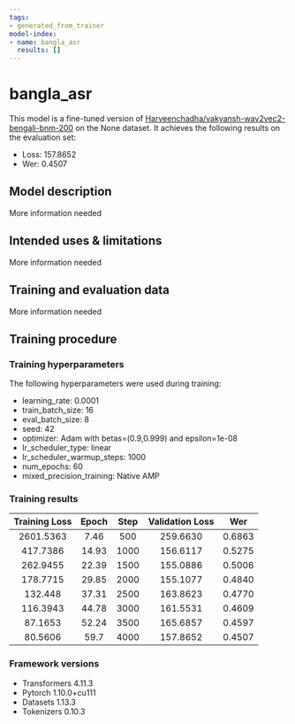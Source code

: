 ```yaml
---
tags:
- generated_from_trainer
model-index:
- name: bangla_asr
  results: []
---
```


<!-- This model card has been generated automatically according to the information the Trainer had access to. You
should probably proofread and complete it, then remove this comment. -->

# bangla_asr

This model is a fine-tuned version of [Harveenchadha/vakyansh-wav2vec2-bengali-bnm-200](https://huggingface.co/Harveenchadha/vakyansh-wav2vec2-bengali-bnm-200) on the None dataset.
It achieves the following results on the evaluation set:
- Loss: 157.8652
- Wer: 0.4507

## Model description

More information needed

## Intended uses & limitations

More information needed

## Training and evaluation data

More information needed

## Training procedure

### Training hyperparameters

The following hyperparameters were used during training:
- learning_rate: 0.0001
- train_batch_size: 16
- eval_batch_size: 8
- seed: 42
- optimizer: Adam with betas=(0.9,0.999) and epsilon=1e-08
- lr_scheduler_type: linear
- lr_scheduler_warmup_steps: 1000
- num_epochs: 60
- mixed_precision_training: Native AMP

### Training results

| Training Loss | Epoch | Step | Validation Loss | Wer    |
|:-------------:|:-----:|:----:|:---------------:|:------:|
| 2601.5363     | 7.46  | 500  | 259.6630        | 0.6863 |
| 417.7386      | 14.93 | 1000 | 156.6117        | 0.5275 |
| 262.9455      | 22.39 | 1500 | 155.0886        | 0.5006 |
| 178.7715      | 29.85 | 2000 | 155.1077        | 0.4840 |
| 132.448       | 37.31 | 2500 | 163.8623        | 0.4770 |
| 116.3943      | 44.78 | 3000 | 161.5531        | 0.4609 |
| 87.1653       | 52.24 | 3500 | 165.6857        | 0.4597 |
| 80.5606       | 59.7  | 4000 | 157.8652        | 0.4507 |


### Framework versions

- Transformers 4.11.3
- Pytorch 1.10.0+cu111
- Datasets 1.13.3
- Tokenizers 0.10.3
